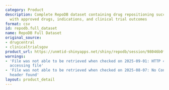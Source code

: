```yaml
---
category: Product
description: Complete RepoDB dataset containing drug repositioning successes and failures,
  with approved drugs, indications, and clinical trial outcomes
format: csv
id: repodb.full_dataset
name: RepoDB Full Dataset
original_source:
- drugcentral
- clinicaltrialsgov
product_url: https://unmtid-shinyapps.net/shiny/repodb/session/98046b0f66cea75c432b5576c1ba2840/download/downloadFull?w=
warnings:
- 'File was not able to be retrieved when checked on 2025-09-01: HTTP 404 error when
  accessing file'
- 'File was not able to be retrieved when checked on 2025-08-07: No Content-Length
  header found'
layout: product_detail
---
```

